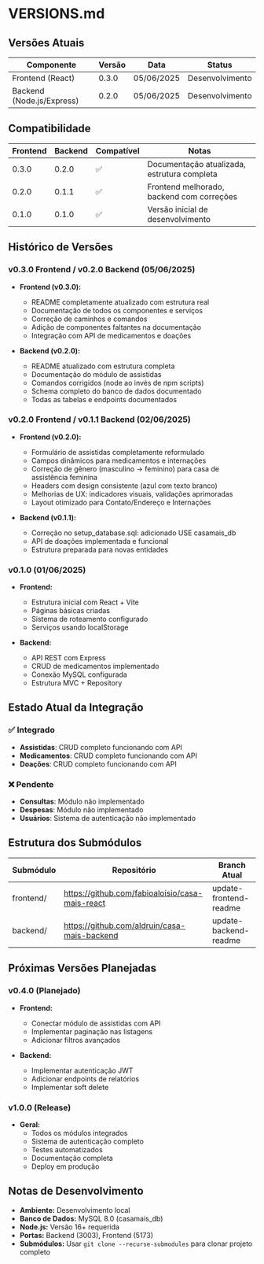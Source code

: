 # VERSIONS.md

## Versões Atuais

| Componente | Versão | Data | Status |
|------------|--------|------|--------|
| Frontend (React) | 0.3.0 | 05/06/2025 | Desenvolvimento |
| Backend (Node.js/Express) | 0.2.0 | 05/06/2025 | Desenvolvimento |

## Compatibilidade

| Frontend | Backend | Compatível | Notas |
|----------|---------|------------|-------|
| 0.3.0 | 0.2.0 | ✅ | Documentação atualizada, estrutura completa |
| 0.2.0 | 0.1.1 | ✅ | Frontend melhorado, backend com correções |
| 0.1.0 | 0.1.0 | ✅ | Versão inicial de desenvolvimento |

## Histórico de Versões

### v0.3.0 Frontend / v0.2.0 Backend (05/06/2025)
- **Frontend (v0.3.0):**
  - README completamente atualizado com estrutura real
  - Documentação de todos os componentes e serviços
  - Correção de caminhos e comandos
  - Adição de componentes faltantes na documentação
  - Integração com API de medicamentos e doações
  
- **Backend (v0.2.0):**
  - README atualizado com estrutura completa
  - Documentação do módulo de assistidas
  - Comandos corrigidos (node ao invés de npm scripts)
  - Schema completo do banco de dados documentado
  - Todas as tabelas e endpoints documentados

### v0.2.0 Frontend / v0.1.1 Backend (02/06/2025)
- **Frontend (v0.2.0):**
  - Formulário de assistidas completamente reformulado
  - Campos dinâmicos para medicamentos e internações
  - Correção de gênero (masculino → feminino) para casa de assistência feminina
  - Headers com design consistente (azul com texto branco)
  - Melhorias de UX: indicadores visuais, validações aprimoradas
  - Layout otimizado para Contato/Endereço e Internações
  
- **Backend (v0.1.1):**
  - Correção no setup_database.sql: adicionado USE casamais_db
  - API de doações implementada e funcional
  - Estrutura preparada para novas entidades

### v0.1.0 (01/06/2025)
- **Frontend:**
  - Estrutura inicial com React + Vite
  - Páginas básicas criadas
  - Sistema de roteamento configurado
  - Serviços usando localStorage
  
- **Backend:**
  - API REST com Express
  - CRUD de medicamentos implementado
  - Conexão MySQL configurada
  - Estrutura MVC + Repository

## Estado Atual da Integração

### ✅ Integrado
- **Assistidas**: CRUD completo funcionando com API
- **Medicamentos**: CRUD completo funcionando com API
- **Doações**: CRUD completo funcionando com API

### ❌ Pendente
- **Consultas**: Módulo não implementado
- **Despesas**: Módulo não implementado
- **Usuários**: Sistema de autenticação não implementado

## Estrutura dos Submódulos

| Submódulo | Repositório | Branch Atual |
|-----------|-------------|--------------|
| frontend/ | https://github.com/fabioaloisio/casa-mais-react | update-frontend-readme |
| backend/ | https://github.com/aldruin/casa-mais-backend | update-backend-readme |

## Próximas Versões Planejadas

### v0.4.0 (Planejado)
- **Frontend:**
  - Conectar módulo de assistidas com API
  - Implementar paginação nas listagens
  - Adicionar filtros avançados
  
- **Backend:**
  - Implementar autenticação JWT
  - Adicionar endpoints de relatórios
  - Implementar soft delete

### v1.0.0 (Release)
- **Geral:**
  - Todos os módulos integrados
  - Sistema de autenticação completo
  - Testes automatizados
  - Documentação completa
  - Deploy em produção

## Notas de Desenvolvimento

- **Ambiente:** Desenvolvimento local
- **Banco de Dados:** MySQL 8.0 (casamais_db)
- **Node.js:** Versão 16+ requerida
- **Portas:** Backend (3003), Frontend (5173)
- **Submódulos:** Usar `git clone --recurse-submodules` para clonar projeto completo